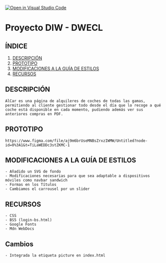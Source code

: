 [![Open in Visual Studio Code](https://classroom.github.com/assets/open-in-vscode-c66648af7eb3fe8bc4f294546bfd86ef473780cde1dea487d3c4ff354943c9ae.svg)](https://classroom.github.com/online_ide?assignment_repo_id=9712701&assignment_repo_type=AssignmentRepo)
# Proyecto DIW - DWECL

## ÍNDICE   
1. [DESCRIPCIÓN](#id1)
2. [PROTOTIPO](#id2)
3. [MODIFICACIONES A LA GUÍA DE ESTILOS](#id3)
4. [RECURSOS](#id4)

## DESCRIPCIÓN<a name="id1"></a>
    AlCar es una página de alquileres de coches de todas las gamas, permitiendo al cliente gestionar todo desde el día que lo recoge a qué coche está disponible en cada momento, pudiendo además ver sus anteriores compras en PDF.

## PROTOTIPO<a name="id2"></a>
    https://www.figma.com/file/aj9m6brUseMNBsZrxzIWMW/Untitled?node-id=0%3A1&t=TiLaWEDDc3stZKMC-1

## MODIFICACIONES A LA GUÍA DE ESTILOS<a name="id3"></a>
    - Añadido un SVG de fondo
    - Modificaciones necesarias para que sea adaptable a dispositivos móviles como navbar sandwich
    - Formas en los Títulos
    - Cambiamos el carrousel por un slider 

## RECURSOS<a name="id4"></a>

    - CSS
    - BS5 (login-bs.html)
    - Google Fonts
    - Mdn WebDocs


## Cambios

    - Integrada la etiqueta picture en index.html